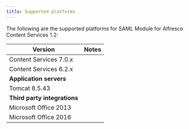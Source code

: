 ```yaml
---
title: Supported platforms
---
```


The following are the supported platforms for SAML Module for Alfresco Content Services 1.2:

| Version | Notes |
| ------- | ----- |
| Content Services 7.0.x | |
| Content Services 6.2.x | |
| **Application servers** | |
| Tomcat 8.5.43 | |
| **Third party integrations** | |
| Microsoft Office 2013 | |
| Microsoft Office 2016 | |
